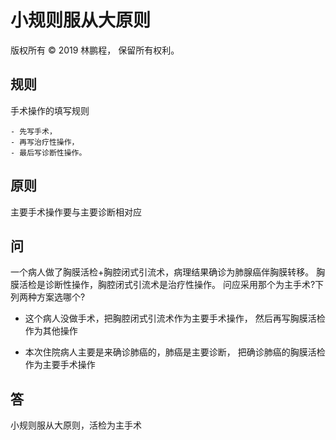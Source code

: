 # 小规则服从大原则

版权所有 © 2019 林鹏程， 保留所有权利。

## 规则

手术操作的填写规则

    - 先写手术，
    - 再写治疗性操作，
    - 最后写诊断性操作。
  
## 原则

主要手术操作要与主要诊断相对应

## 问

一个病人做了胸膜活检+胸腔闭式引流术，病理结果确诊为肺腺癌伴胸膜转移。
胸膜活检是诊断性操作，胸腔闭式引流术是治疗性操作。
问应采用那个为主手术?下列两种方案选哪个?

- 这个病人没做手术，把胸腔闭式引流术作为主要手术操作，
  然后再写胸膜活检作为其他操作

- 本次住院病人主要是来确诊肺癌的，肺癌是主要诊断，
  把确诊肺癌的胸膜活检作为主要手术操作

## 答

小规则服从大原则，活检为主手术
